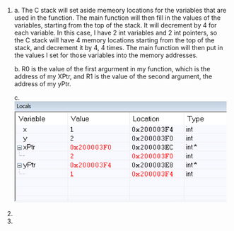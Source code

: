 1) a. The C stack will set aside memeory locations for the variables that are used in the function. The main function will then fill in   the values of the variables, starting from the top of the stack. It will decrement by 4 for each variable. In this case, I have 2 int variables and 2 int pointers, so the C stack will have 4 memory locations starting from the top of the stack, and decrement it by 4, 4 times. The main function will then put in the values I set for those variables into the memory addresses.

   b. R0 is the value of the first argurment in my function, which is the address of my XPtr, and R1 is the value of the second argument, the address of my yPtr.
   
   c.![Locals View](https://github.com/Thisisme125/embsys100/blob/feature/assignment05/images/a3.PNG)
   
2) 


3)
